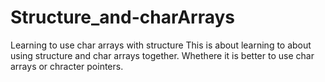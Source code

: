 # Structure_and-charArrays
 Learning to use char arrays with structure
This is about learning to about using structure and char arrays together.
Whethere it is better to use char arrays or chracter pointers.